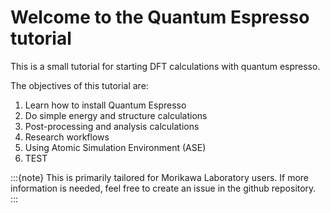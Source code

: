 # Welcome to the Quantum Espresso tutorial

This is a small tutorial for starting DFT calculations with quantum espresso.

The objectives of this tutorial are:

1. Learn how to install Quantum Espresso
2. Do simple energy and structure calculations
3. Post-processing and analysis calculations
4. Research workflows
5. Using Atomic Simulation Environment (ASE)
6. TEST


:::{note}
This is primarily tailored for Morikawa Laboratory users. If more information is needed, feel free to create an issue in the github repository.
:::

